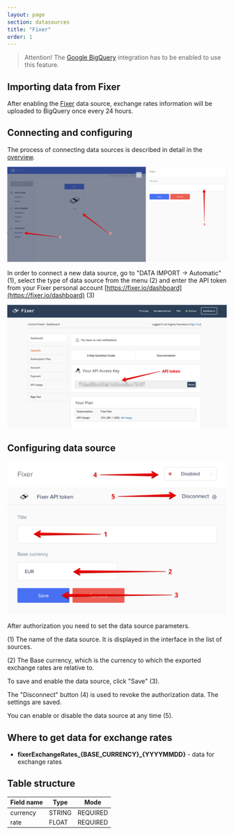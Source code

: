 ```yaml
---
layout: page
section: datasources
title: "Fixer"
order: 1
---
```


> Attention! The [Google BigQuery](/integrations/google-bigquery) integration has to be enabled to use this feature.

## Importing data from Fixer

After enabling the [Fixer](http://fixer.io) data source, exchange rates information will be uploaded to BigQuery once every 24 hours.

## Connecting and configuring

The process of connecting data sources is described in detail in the [overview](https://docs.segmentstream.com/datasources/index).

![](/img/fixer1.png)

In order to connect a new data source, go to "DATA IMPORT → Automatic" (1), select the type of data source from the menu (2) and enter the API token from your Fixer personal account [https://fixer.io/dashboard](https://fixer.io/dashboard) (3)

![](/img/fixer2.png)

## Configuring data source

![](/img/fixer3.png)

After authorization you need to set the data source parameters.

(1) The name of the data source. It is displayed in the interface in the list of sources.

(2) The Base currency, which is the currency to which the exported exchange rates are relative to.

To save and enable the data source, click "Save" (3).

The "Disconnect" button (4) is used to revoke the authorization data. The settings are saved.

You can enable or disable the data source at any time (5).

## Where to get data for exchange rates

- **fixerExchangeRates_{BASE_CURRENCY}_{YYYYMMDD}** - data for exchange rates

## Table structure

Field name|Type|Mode
--- | --- | ---
currency | STRING | REQUIRED
rate | FLOAT | REQUIRED
